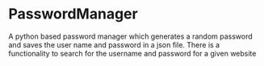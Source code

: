 # PasswordManager
A python based password manager which generates a random password and saves the user name and password in a json file. There is a functionality to search for the username and password  for a given website
